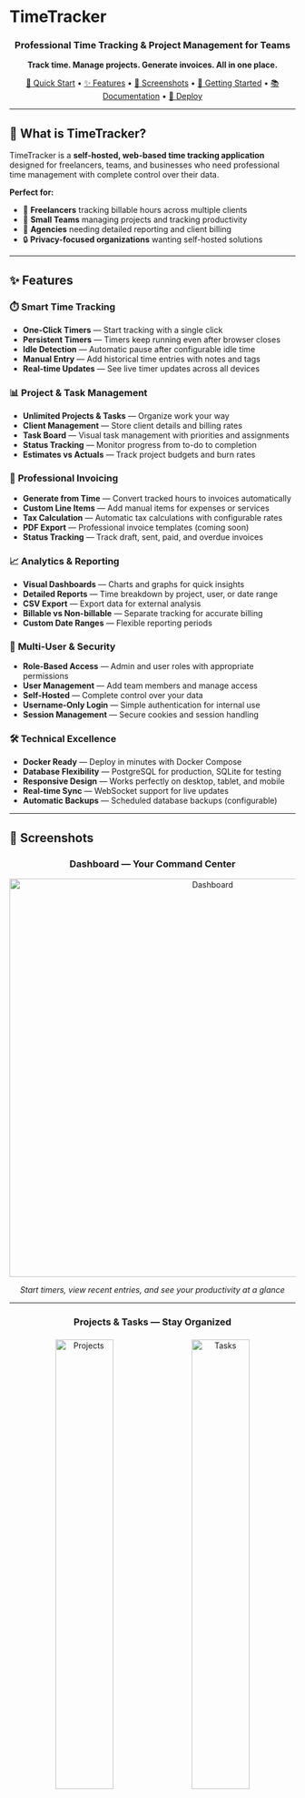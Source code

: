 # TimeTracker

<div align="center">

### Professional Time Tracking & Project Management for Teams

**Track time. Manage projects. Generate invoices. All in one place.**

[🚀 Quick Start](#-quick-start) • [✨ Features](#-features) • [📸 Screenshots](#-screenshots) • [📖 Getting Started](docs/GETTING_STARTED.md) • [📚 Documentation](docs/) • [🐳 Deploy](#-deployment)

---

</div>

## 🎯 What is TimeTracker?

TimeTracker is a **self-hosted, web-based time tracking application** designed for freelancers, teams, and businesses who need professional time management with complete control over their data.

**Perfect for:**
- 💼 **Freelancers** tracking billable hours across multiple clients
- 👥 **Small Teams** managing projects and tracking productivity
- 🏢 **Agencies** needing detailed reporting and client billing
- 🔒 **Privacy-focused organizations** wanting self-hosted solutions

---

## ✨ Features

### ⏱️ **Smart Time Tracking**
- **One-Click Timers** — Start tracking with a single click
- **Persistent Timers** — Timers keep running even after browser closes
- **Idle Detection** — Automatic pause after configurable idle time
- **Manual Entry** — Add historical time entries with notes and tags
- **Real-time Updates** — See live timer updates across all devices

### 📊 **Project & Task Management**
- **Unlimited Projects & Tasks** — Organize work your way
- **Client Management** — Store client details and billing rates
- **Task Board** — Visual task management with priorities and assignments
- **Status Tracking** — Monitor progress from to-do to completion
- **Estimates vs Actuals** — Track project budgets and burn rates

### 🧾 **Professional Invoicing**
- **Generate from Time** — Convert tracked hours to invoices automatically
- **Custom Line Items** — Add manual items for expenses or services
- **Tax Calculation** — Automatic tax calculations with configurable rates
- **PDF Export** — Professional invoice templates (coming soon)
- **Status Tracking** — Track draft, sent, paid, and overdue invoices

### 📈 **Analytics & Reporting**
- **Visual Dashboards** — Charts and graphs for quick insights
- **Detailed Reports** — Time breakdown by project, user, or date range
- **CSV Export** — Export data for external analysis
- **Billable vs Non-billable** — Separate tracking for accurate billing
- **Custom Date Ranges** — Flexible reporting periods

### 🔐 **Multi-User & Security**
- **Role-Based Access** — Admin and user roles with appropriate permissions
- **User Management** — Add team members and manage access
- **Self-Hosted** — Complete control over your data
- **Username-Only Login** — Simple authentication for internal use
- **Session Management** — Secure cookies and session handling

### 🛠️ **Technical Excellence**
- **Docker Ready** — Deploy in minutes with Docker Compose
- **Database Flexibility** — PostgreSQL for production, SQLite for testing
- **Responsive Design** — Works perfectly on desktop, tablet, and mobile
- **Real-time Sync** — WebSocket support for live updates
- **Automatic Backups** — Scheduled database backups (configurable)

---

## 📸 Screenshots

<div align="center">

### Dashboard — Your Command Center
<img src="assets/screenshots/Dashboard.png" alt="Dashboard" width="700">

*Start timers, view recent entries, and see your productivity at a glance*

---

### Projects & Tasks — Stay Organized
<div>
  <img src="assets/screenshots/Projects.png" alt="Projects" width="45%" style="display: inline-block; margin: 5px;">
  <img src="assets/screenshots/Tasks.png" alt="Tasks" width="45%" style="display: inline-block; margin: 5px;">
</div>

*Manage multiple projects and break them down into actionable tasks*

---

### Time Tracking — Flexible & Powerful
<div>
  <img src="assets/screenshots/LogTime.png" alt="Log Time" width="45%" style="display: inline-block; margin: 5px;">
  <img src="assets/screenshots/Calendar.png" alt="Calendar View" width="45%" style="display: inline-block; margin: 5px;">
</div>

*Manual time entry and visual calendar view for better planning*

---

### Invoicing & Clients — Professional Billing
<div>
  <img src="assets/screenshots/Invoices.png" alt="Invoices" width="45%" style="display: inline-block; margin: 5px;">
  <img src="assets/screenshots/Clients.png" alt="Client Management" width="45%" style="display: inline-block; margin: 5px;">
</div>

*Generate invoices from tracked time and manage client relationships*

---

### Reports & Analytics — Data-Driven Insights
<div>
  <img src="assets/screenshots/Reports.png" alt="Reports" width="45%" style="display: inline-block; margin: 5px;">
  <img src="assets/screenshots/UserReports.png" alt="User Reports" width="45%" style="display: inline-block; margin: 5px;">
</div>

*Comprehensive reporting and user analytics for informed decisions*

---

### Easy Creation — Streamlined Workflows
<div>
  <img src="assets/screenshots/CreateProject.png" alt="Create Project" width="30%" style="display: inline-block; margin: 5px;">
  <img src="assets/screenshots/CreateTask.png" alt="Create Task" width="30%" style="display: inline-block; margin: 5px;">
  <img src="assets/screenshots/CreateClient.png" alt="Create Client" width="30%" style="display: inline-block; margin: 5px;">
</div>

*Simple, intuitive forms for creating projects, tasks, and clients*

</div>

---

## 🚀 Quick Start

### Docker (Recommended)

Get TimeTracker running in under 2 minutes:

```bash
# Clone the repository
git clone https://github.com/drytrix/TimeTracker.git
cd TimeTracker

# Start with Docker Compose
docker-compose up -d

# Access at http://localhost:8080
```

**First login creates the admin account** — just enter your username!

### Quick Test with SQLite

Want to try it out without setting up a database?

```bash
docker-compose -f docker-compose.local-test.yml up --build
```

No configuration needed — perfect for testing!

---

## 💡 Use Cases

### For Freelancers
Track time across multiple client projects, generate professional invoices, and understand where your time goes. TimeTracker helps you bill accurately and identify your most profitable clients.

### For Teams
Assign tasks, track team productivity, and generate reports for stakeholders. See who's working on what, identify bottlenecks, and optimize team performance.

### For Agencies
Manage multiple clients and projects simultaneously. Track billable hours, generate client invoices, and analyze project profitability — all in one place.

### For Personal Projects
Even if you're not billing anyone, understanding where your time goes is valuable. Track personal projects, hobbies, and learning activities to optimize your time.

---

## 🌟 Why TimeTracker?

| Feature | TimeTracker | Traditional Time Trackers |
|---------|-------------|---------------------------|
| **Self-Hosted** | ✅ Complete data control | ❌ Cloud-only, subscription fees |
| **Open Source** | ✅ Free to use & modify | ❌ Proprietary, locked features |
| **Persistent Timers** | ✅ Runs server-side | ❌ Browser-dependent |
| **Docker Ready** | ✅ Deploy anywhere | ⚠️ Complex setup |
| **Invoicing Built-in** | ✅ Track to bill workflow | ❌ Requires integration |
| **No User Limits** | ✅ Unlimited users | ❌ Per-user pricing |

---

## 📚 Documentation

Comprehensive documentation is available in the [`docs/`](docs/) directory:

### Getting Started
- **[📖 Getting Started Guide](docs/GETTING_STARTED.md)** — Complete beginner's guide (⭐ Start here!)
- **[Installation Guide](docs/DOCKER_PUBLIC_SETUP.md)** — Detailed setup instructions
- **[Requirements](docs/REQUIREMENTS.md)** — System requirements and dependencies
- **[Troubleshooting](docs/DOCKER_STARTUP_TROUBLESHOOTING.md)** — Common issues and solutions
- **[CSRF Token Issues](CSRF_TROUBLESHOOTING.md)** — Fix "CSRF token missing or invalid" errors
- **[CSRF IP Access Fix](CSRF_IP_ACCESS_FIX.md)** — 🔥 Fix cookies not working when accessing via IP address
- **[HTTPS Auto-Setup](README_HTTPS_AUTO.md)** — 🚀 Automatic HTTPS at startup (one command!)
- **[HTTPS Manual Setup (mkcert)](README_HTTPS.md)** — 🔒 Manual HTTPS with no certificate warnings

### Features
- **[Task Management](docs/TASK_MANAGEMENT_README.md)** — Break projects into manageable tasks
- **[Invoice System](docs/INVOICE_FEATURE_README.md)** — Generate professional invoices
- **[Client Management](docs/CLIENT_MANAGEMENT_README.md)** — Manage client relationships
- **[Calendar Features](docs/CALENDAR_FEATURES_README.md)** — Calendar and bulk entry features
- **[Command Palette](docs/COMMAND_PALETTE_USAGE.md)** — Keyboard shortcuts for power users

### Technical Documentation
- **[Project Structure](docs/PROJECT_STRUCTURE.md)** — Codebase architecture
- **[Database Migrations](migrations/README.md)** — Database schema management
- **[Version Management](docs/VERSION_MANAGEMENT.md)** — Release and versioning
- **[CSRF Configuration](docs/CSRF_CONFIGURATION.md)** — Security and CSRF token setup for Docker
- **[CI/CD Documentation](docs/cicd/)** — Continuous integration setup

### Contributing
- **[Contributing Guidelines](docs/CONTRIBUTING.md)** — How to contribute
- **[Code of Conduct](docs/CODE_OF_CONDUCT.md)** — Community standards

---

## 🐳 Deployment

### Local Development
```bash
docker-compose up -d
```

### Production with PostgreSQL
```bash
# Configure your .env file
cp env.example .env
# Edit .env with production settings
# IMPORTANT: Set a secure SECRET_KEY for CSRF tokens and sessions
# Generate one with: python -c "import secrets; print(secrets.token_hex(32))"

# Start with production compose
docker-compose -f docker-compose.remote.yml up -d
```

> **⚠️ Security Note:** Always set a unique `SECRET_KEY` in production! See [CSRF Configuration](docs/CSRF_CONFIGURATION.md) for details.

### Raspberry Pi
TimeTracker runs perfectly on Raspberry Pi 4 (2GB+):
```bash
# Same commands work on ARM architecture
docker-compose up -d
```

**📖 See [Deployment Guide](docs/DOCKER_PUBLIC_SETUP.md) for detailed instructions**

---

## 🔧 Configuration

TimeTracker is highly configurable through environment variables:

```bash
# Timezone and locale
TZ=America/New_York
CURRENCY=USD

# Timer behavior
SINGLE_ACTIVE_TIMER=true
IDLE_TIMEOUT_MINUTES=30
ROUNDING_MINUTES=1

# User management
ADMIN_USERNAMES=admin,manager
ALLOW_SELF_REGISTER=false

# Security (production)
SECRET_KEY=your-secure-random-key
SESSION_COOKIE_SECURE=true
```

**📖 See [Configuration Guide](docs/REQUIREMENTS.md) for all options**

---

## 🛣️ Roadmap

### Planned Features
- 📄 **PDF Invoice Templates** — Professional PDF generation
- 📧 **Email Integration** — Send invoices to clients
- 📱 **Progressive Web App** — Install as mobile app
- 🔄 **Recurring Invoices** — Automate recurring billing
- 🎨 **Custom Themes** — Personalize your interface
- 🔌 **API Extensions** — RESTful API for integrations
- 📊 **Advanced Analytics** — More charts and insights

### Recently Added
- ✅ **Invoice Generation** — Complete invoicing system
- ✅ **Task Management** — Full task tracking and management
- ✅ **Command Palette** — Keyboard-driven navigation
- ✅ **Calendar View** — Visual time entry calendar
- ✅ **Bulk Operations** — Bulk time entry creation

---

## 🤝 Contributing

We welcome contributions! Whether it's:

- 🐛 **Bug Reports** — Help us identify issues
- 💡 **Feature Requests** — Share your ideas
- 📝 **Documentation** — Improve our docs
- 💻 **Code Contributions** — Submit pull requests

**📖 See [Contributing Guidelines](docs/CONTRIBUTING.md) to get started**

---

## 📄 License

TimeTracker is licensed under the **GNU General Public License v3.0**.

This means you can:
- ✅ Use it commercially
- ✅ Modify and adapt it
- ✅ Distribute it
- ✅ Use it privately

**See [LICENSE](LICENSE) for full details**

---

## 🆘 Support

- 📖 **Documentation**: Check the [`docs/`](docs/) directory
- 🐛 **Bug Reports**: [Open an issue](https://github.com/drytrix/TimeTracker/issues)
- 💬 **Discussions**: [GitHub Discussions](https://github.com/drytrix/TimeTracker/discussions)
- 📧 **Contact**: [Create an issue](https://github.com/drytrix/TimeTracker/issues) for support

---

## ⭐ Star Us!

If TimeTracker helps you track your time better, consider giving us a star on GitHub! It helps others discover the project.

<div align="center">

**[⭐ Star on GitHub](https://github.com/drytrix/TimeTracker)**

---

**Built with ❤️ for the time-tracking community**

</div>
